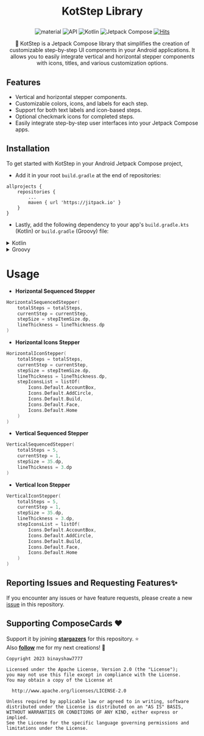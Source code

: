 <h1 align="center">

KotStep Library

</h1>


<p align="center">
 <img alt="material" src="https://custom-icon-badges.demolab.com/badge/material%20you-palegreen?style=for-the-badge&logoColor=black&logo=material-you"/></a>
  <img alt="API" src="https://img.shields.io/badge/Api%2021+-50f270?logo=android&logoColor=black&style=for-the-badge"/></a>
  <img alt="Kotlin" src="https://img.shields.io/badge/Kotlin-a503fc?logo=kotlin&logoColor=white&style=for-the-badge"/></a>
  <img alt="Jetpack Compose" src="https://img.shields.io/static/v1?style=for-the-badge&message=Jetpack+Compose&color=4285F4&logo=Jetpack+Compose&logoColor=FFFFFF&label="/></a> 
  <a href="https://hits.sh/github.com/binayshaw7777/KotStep/"><img alt="Hits" src="https://hits.sh/github.com/binayshaw7777/KotStep.svg?style=for-the-badge&label=Views&extraCount=10&color=54856b"/></a>
</p>

<p align="center">💜 KotStep is a Jetpack Compose library that simplifies the creation of customizable step-by-step UI components in your Android applications. It allows you to easily integrate vertical and horizontal stepper components with icons, titles, and various customization options.</p>

## Features

- Vertical and horizontal stepper components.
- Customizable colors, icons, and labels for each step.
- Support for both text labels and icon-based steps.
- Optional checkmark icons for completed steps.
- Easily integrate step-by-step user interfaces into your Jetpack Compose apps.

## Installation

To get started with KotStep in your Android Jetpack Compose project, 
- Add it in your root `build.gradle` at the end of repositories:

```
allprojects {
	repositories {
		...
	    maven { url 'https://jitpack.io' }
    }
}
```

- Lastly, add the following dependency to your app's `build.gradle.kts` (Kotlin) or `build.gradle` (Groovy) file:

<details>
<summary>Kotlin</summary>
<br>

```kotlin
dependencies {
    implementation("com.github.binayshaw7777:KotStep:$currentVersion")
}
```
</details>

<details>
<summary>Groovy</summary>
<br>

```kotlin
dependencies {
    implementation 'com.github.binayshaw7777:KotStep:$currentVersion'
}
```
</details>

# Usage

- <b>Horizontal Sequenced Stepper</b>

```kotlin
HorizontalSequencedStepper(
    totalSteps = totalSteps,
    currentStep = currentStep,
    stepSize = stepItemSize.dp,
    lineThickness = lineThickness.dp
)
```

- <b>Horizontal Icons Stepper</b>

```kotlin
HorizontalIconStepper(
    totalSteps = totalSteps,
    currentStep = currentStep,
    stepSize = stepItemSize.dp,
    lineThickness = lineThickness.dp,
    stepIconsList = listOf(
        Icons.Default.AccountBox,
        Icons.Default.AddCircle,
        Icons.Default.Build,
        Icons.Default.Face,
        Icons.Default.Home
    )
)
```


- <b>Vertical Sequenced Stepper</b>

```kotlin
VerticalSequencedStepper(
    totalSteps = 5,
    currentStep = 1,
    stepSize = 35.dp,
    lineThickness = 3.dp
)       
```

- <b>Vertical Icon Stepper</b>

```kotlin
VerticalIconStepper(
    totalSteps = 5,
    currentStep = 1,
    stepSize = 35.dp,
    lineThickness = 3.dp,
    stepIconsList = listOf(
        Icons.Default.AccountBox,
        Icons.Default.AddCircle,
        Icons.Default.Build,
        Icons.Default.Face,
        Icons.Default.Home
    )
)
```

## Reporting Issues and Requesting Features✨
If you encounter any issues or have feature requests, please create a new [issue](https://github.com/binayshaw7777/KotStep/issues) in this repository.

## Supporting ComposeCards :heart:
Support it by joining __[stargazers](https://github.com/binayshaw7777/KotStep/stargazers)__ for this repository. :star: <br>
Also __[follow](https://github.com/binayshaw7777)__ me for my next creations! 🤩

```
Copyright 2023 binayshaw7777

Licensed under the Apache License, Version 2.0 (the "License");
you may not use this file except in compliance with the License.
You may obtain a copy of the License at

  http://www.apache.org/licenses/LICENSE-2.0

Unless required by applicable law or agreed to in writing, software
distributed under the License is distributed on an "AS IS" BASIS,
WITHOUT WARRANTIES OR CONDITIONS OF ANY KIND, either express or implied.
See the License for the specific language governing permissions and
limitations under the License.
```
